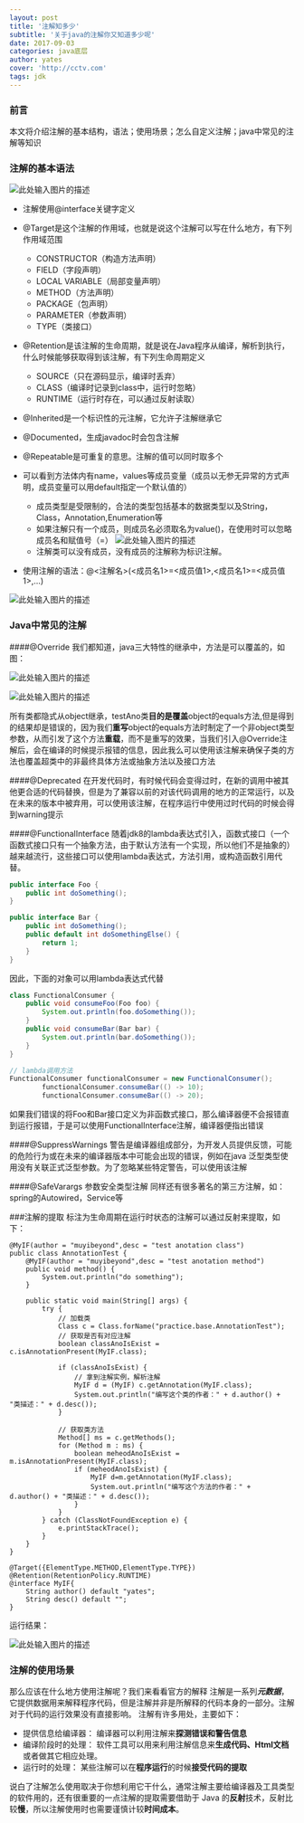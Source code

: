 ```yaml
---
layout: post
title: '注解知多少'
subtitle: '关于java的注解你又知道多少呢'
date: 2017-09-03
categories: java底层
author: yates
cover: 'http://cctv.com'
tags: jdk
---
```


### 前言
本文将介绍注解的基本结构，语法；使用场景；怎么自定义注解；java中常见的注解等知识
	    
### 注解的基本语法
![此处输入图片的描述](http://www.muyibeyond.cn/img/2017-09-03-annotationMore/1.png)
    
- 注解使用@interface关键字定义
        
- @Target是这个注解的作用域，也就是说这个注解可以写在什么地方，有下列作用域范围
    * CONSTRUCTOR（构造方法声明）
    * FIELD（字段声明）
    * LOCAL VARIABLE（局部变量声明）
    * METHOD（方法声明）
    * PACKAGE（包声明）
    * PARAMETER（参数声明）
    * TYPE（类接口）
            
- @Retention是该注解的生命周期，就是说在Java程序从编译，解析到执行，什么时候能够获取得到该注解，有下列生命周期定义
    * SOURCE（只在源码显示，编译时丢弃）
    * CLASS（编译时记录到class中，运行时忽略）
    * RUNTIME（运行时存在，可以通过反射读取）
            
- @Inherited是一个标识性的元注解，它允许子注解继承它
        
-  @Documented，生成javadoc时会包含注解
        
- @Repeatable是可重复的意思。注解的值可以同时取多个
        
- 可以看到方法体内有name，values等成员变量（成员以无参无异常的方式声明，成员变量可以用default指定一个默认值的）
    * 成员类型是受限制的，合法的类型包括基本的数据类型以及String，Class，Annotation,Enumeration等
    * 如果注解只有一个成员，则成员名必须取名为value()，在使用时可以忽略成员名和赋值号（=）
    ![此处输入图片的描述](http://www.muyibeyond.cn/img/2017-09-03-annotationMore/3.png)
    * 注解类可以没有成员，没有成员的注解称为标识注解。
            
- 使用注解的语法：@<注解名>(<成员名1>=<成员值1>,<成员名1>=<成员值1>,…)

![此处输入图片的描述](http://www.muyibeyond.cn/img/2017-09-03-annotationMore/2.png)

### Java中常见的注解
####@Override
我们都知道，java三大特性的继承中，方法是可以覆盖的，如图：

![此处输入图片的描述](http://www.muyibeyond.cn/img/2017-09-03-annotationMore/4.png)

![此处输入图片的描述](http://www.muyibeyond.cn/img/2017-09-03-annotationMore/5.png)

所有类都隐式从object继承，testAno类**目的是覆盖**object的equals方法,但是得到的结果却是错误的，因为我们**重写**object的equals方法时制定了一个非object类型参数，从而引发了这个方法**重载**，而不是重写的效果，当我们引入@Override注解后，会在编译的时候提示报错的信息，因此我么可以使用该注解来确保子类的方法也覆盖超类中的非最终具体方法或抽象方法以及接口方法
    
####@Deprecated
在开发代码时，有时候代码会变得过时，在新的调用中被其他更合适的代码替换，但是为了兼容以前的对该代码调用的地方的正常运行，以及在未来的版本中被弃用，可以使用该注解，在程序运行中使用过时代码的时候会得到warning提示

####@FunctionalInterface
随着jdk8的lambda表达式引入，函数式接口（一个函数式接口只有一个抽象方法，由于默认方法有一个实现，所以他们不是抽象的）越来越流行，这些接口可以使用lambda表达式，方法引用，或构造函数引用代替。

```java
public interface Foo {
    public int doSomething();
}

public interface Bar {
    public int doSomething();
    public default int doSomethingElse() {
        return 1;
    }
}
```

因此，下面的对象可以用lambda表达式代替

```java
class FunctionalConsumer {
    public void consumeFoo(Foo foo) {
        System.out.println(foo.doSomething());
    }
    public void consumeBar(Bar bar) {
        System.out.println(bar.doSomething());
    }
}

// lambda调用方法
FunctionalConsumer functionalConsumer = new FunctionalConsumer();
        functionalConsumer.consumeBar(() -> 10);
        functionalConsumer.consumeBar(() -> 20);
```

如果我们错误的将Foo和Bar接口定义为非函数式接口，那么编译器便不会报错直到运行报错，于是可以使用FunctionalInterface注解，编译器便指出错误

####@SuppressWarnings
警告是编译器组成部分，为开发人员提供反馈，可能的危险行为或在未来的编译器版本中可能会出现的错误，例如在java 泛型类型使用没有关联正式泛型参数。为了忽略某些特定警告，可以使用该注解

####@SafeVarargs
参数安全类型注解 
同样还有很多著名的第三方注解，如：spring的Autowired，Service等

###注解的提取
标注为生命周期在运行时状态的注解可以通过反射来提取，如下：

```
@MyIF(author = "muyibeyond",desc = "test anotation class")
public class AnnotationTest {
	@MyIF(author = "muyibeyond",desc = "test anotation method")
	public void method() {
		System.out.println("do something");
	}

	public static void main(String[] args) {
		try {
			// 加载类
			Class c = Class.forName("practice.base.AnnotationTest");
			// 获取是否有对应注解
			boolean classAnoIsExist = c.isAnnotationPresent(MyIF.class);

			if (classAnoIsExist) {
				// 拿到注解实例，解析注解
				MyIF d = (MyIF) c.getAnnotation(MyIF.class);
				System.out.println("编写这个类的作者：" + d.author() + "类描述：" + d.desc());
			}

			// 获取类方法
			Method[] ms = c.getMethods();
			for (Method m : ms) {
				boolean meheodAnoIsExist = m.isAnnotationPresent(MyIF.class);
				if (meheodAnoIsExist) {
					MyIF d=m.getAnnotation(MyIF.class);
					System.out.println("编写这个方法的作者：" + d.author() + "类描述：" + d.desc());
				}
			}
		} catch (ClassNotFoundException e) {
			e.printStackTrace();
		}
	}
}

@Target({ElementType.METHOD,ElementType.TYPE})
@Retention(RetentionPolicy.RUNTIME)
@interface MyIF{
	String author() default "yates";
	String desc() default "";
}
```

运行结果：

![此处输入图片的描述](http://www.muyibeyond.cn/img/2017-09-03-annotationMore/6.png)

### 注解的使用场景
那么应该在什么地方使用注解呢？我们来看看官方的解释
注解是一系列***元数据***，它提供数据用来解释程序代码，但是注解并非是所解释的代码本身的一部分。注解对于代码的运行效果没有直接影响。
注解有许多用处，主要如下： 
- 提供信息给编译器： 编译器可以利用注解来**探测错误和警告信息** 
- 编译阶段时的处理： 软件工具可以用来利用注解信息来**生成代码、Html文档**或者做其它相应处理。 
- 运行时的处理： 某些注解可以在**程序运行**的时候**接受代码的提取**

说白了注解怎么使用取决于你想利用它干什么，通常注解主要给编译器及工具类型的软件用的，还有很重要的一点注解的提取需要借助于 Java 的**反射**技术，反射比较**慢**，所以注解使用时也需要谨慎计较**时间成本**。
